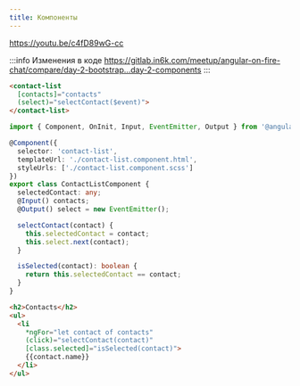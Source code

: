 ```yaml
---
title: Компоненты
---
```


https://youtu.be/c4fD89wG-cc

:::info Изменения в коде
https://gitlab.in6k.com/meetup/angular-on-fire-chat/compare/day-2-bootstrap...day-2-components
:::

```html title="app.component.html"
<contact-list
  [contacts]="contacts"
  (select)="selectContact($event)">
</contact-list>
```

```typescript {4,10,11,15} title="contact-list.component.ts"
import { Component, OnInit, Input, EventEmitter, Output } from '@angular/core';

@Component({
  selector: 'contact-list',
  templateUrl: './contact-list.component.html',
  styleUrls: ['./contact-list.component.scss']
})
export class ContactListComponent {
  selectedContact: any;
  @Input() contacts;
  @Output() select = new EventEmitter();

  selectContact(contact) {
    this.selectedContact = contact;
    this.select.next(contact);
  }

  isSelected(contact): boolean {
    return this.selectedContact == contact;
  }
}
```

```html title="contact-list.component.html"
<h2>Contacts</h2>
<ul>
  <li
    *ngFor="let contact of contacts"
    (click)="selectContact(contact)"
    [class.selected]="isSelected(contact)">
    {{contact.name}}
  </li>
</ul>
```